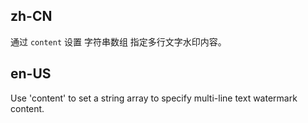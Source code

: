 ## zh-CN

通过 `content` 设置 字符串数组 指定多行文字水印内容。

## en-US

Use 'content' to set a string array to specify multi-line text watermark content.
